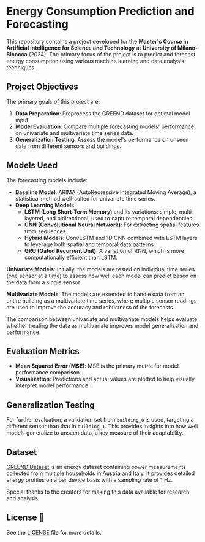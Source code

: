 # Energy Consumption Prediction and Forecasting

This repository contains a project developed for the **Master's Course in Artificial Intelligence for Science and Technology** at **University of Milano-Bicocca** (2024). The primary focus of the project is to predict and forecast energy consumption using various machine learning and data analysis techniques.

## Project Objectives

The primary goals of this project are:
1. **Data Preparation**: Preprocess the GREEND dataset for optimal model input.
2. **Model Evaluation**: Compare multiple forecasting models' performance on univariate and multivariate time series data.
3. **Generalization Testing**: Assess the model's performance on unseen data from different sensors and buildings.


## Models Used

The forecasting models include:
- **Baseline Model**: ARIMA (AutoRegressive Integrated Moving Average), a statistical method well-suited for univariate time series.
- **Deep Learning Models**:
  - **LSTM (Long Short-Term Memory)** and its variations: simple, multi-layered, and bidirectional, used to capture temporal dependencies.
  - **CNN (Convolutional Neural Network)**: For extracting spatial features from sequences.
  - **Hybrid Models**: ConvLSTM and 1D CNN combined with LSTM layers to leverage both spatial and temporal data patterns.
  - **GRU (Gated Recurrent Unit)**: A variation of RNN, which is more computationally efficient than LSTM.
 
**Univariate Models**: Initially, the models are tested on individual time series (one sensor at a time) to assess how well each model can predict based on the data from a single sensor.

**Multivariate Models**: The models are extended to handle data from an entire building as a multivariate time series, where multiple sensor readings are used to improve the accuracy and robustness of the forecasts.
  
The comparison between univariate and multivariate models helps evaluate whether treating the data as multivariate improves model generalization and performance.


## Evaluation Metrics

- **Mean Squared Error (MSE)**: MSE is the primary metric for model performance comparison.
- **Visualization**: Predictions and actual values are plotted to help visually interpret model performance.

## Generalization Testing

For further evaluation, a validation set from `building_0` is used, targeting a different sensor than that in `building_1`. This provides insights into how well models generalize to unseen data, a key measure of their adaptability.


## Dataset 
[GREEND Dataset](https://sourceforge.net/projects/greend/) is an energy dataset containing power measurements collected from multiple households in Austria and Italy. It provides detailed energy profiles on a per device basis with a sampling rate of 1 Hz.

Special thanks to the creators for making this data available for research and analysis.


## License 📜
See the [LICENSE](LICENSE) file for more details.


